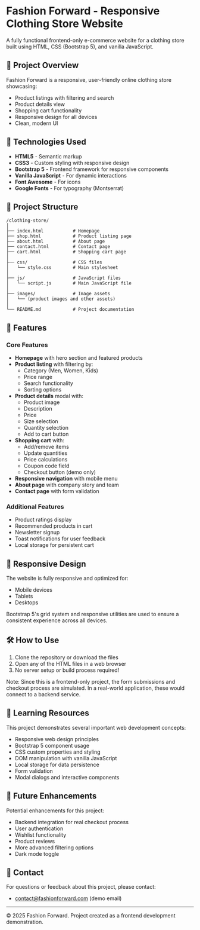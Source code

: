 # Fashion Forward - Responsive Clothing Store Website

A fully functional frontend-only e-commerce website for a clothing store built using HTML, CSS (Bootstrap 5), and vanilla JavaScript.

## 📝 Project Overview

Fashion Forward is a responsive, user-friendly online clothing store showcasing:
- Product listings with filtering and search
- Product details view
- Shopping cart functionality
- Responsive design for all devices
- Clean, modern UI

## 🔧 Technologies Used

- **HTML5** - Semantic markup
- **CSS3** - Custom styling with responsive design
- **Bootstrap 5** - Frontend framework for responsive components
- **Vanilla JavaScript** - For dynamic interactions
- **Font Awesome** - For icons
- **Google Fonts** - For typography (Montserrat)

## 📁 Project Structure

```
/clothing-store/
│
├── index.html           # Homepage
├── shop.html            # Product listing page
├── about.html           # About page
├── contact.html         # Contact page
├── cart.html            # Shopping cart page
│
├── css/                 # CSS files
│   └── style.css        # Main stylesheet
│
├── js/                  # JavaScript files
│   └── script.js        # Main JavaScript file
│
├── images/              # Image assets
│   └── (product images and other assets)
│
└── README.md            # Project documentation
```

## 🚀 Features

### Core Features

- **Homepage** with hero section and featured products
- **Product listing** with filtering by:
  - Category (Men, Women, Kids)
  - Price range
  - Search functionality
  - Sorting options
- **Product details** modal with:
  - Product image
  - Description
  - Price
  - Size selection
  - Quantity selection
  - Add to cart button
- **Shopping cart** with:
  - Add/remove items
  - Update quantities
  - Price calculations
  - Coupon code field
  - Checkout button (demo only)
- **Responsive navigation** with mobile menu
- **About page** with company story and team
- **Contact page** with form validation

### Additional Features

- Product ratings display
- Recommended products in cart
- Newsletter signup
- Toast notifications for user feedback
- Local storage for persistent cart

## 📱 Responsive Design

The website is fully responsive and optimized for:
- Mobile devices
- Tablets
- Desktops

Bootstrap 5's grid system and responsive utilities are used to ensure a consistent experience across all devices.

## 🛠️ How to Use

1. Clone the repository or download the files
2. Open any of the HTML files in a web browser
3. No server setup or build process required!

Note: Since this is a frontend-only project, the form submissions and checkout process are simulated. In a real-world application, these would connect to a backend service.

## 📝 Learning Resources

This project demonstrates several important web development concepts:

- Responsive web design principles
- Bootstrap 5 component usage
- CSS custom properties and styling
- DOM manipulation with vanilla JavaScript
- Local storage for data persistence
- Form validation
- Modal dialogs and interactive components

## 🔮 Future Enhancements

Potential enhancements for this project:
- Backend integration for real checkout process
- User authentication
- Wishlist functionality
- Product reviews
- More advanced filtering options
- Dark mode toggle

## 📧 Contact

For questions or feedback about this project, please contact:
- contact@fashionforward.com (demo email)

---

© 2025 Fashion Forward. Project created as a frontend development demonstration.
